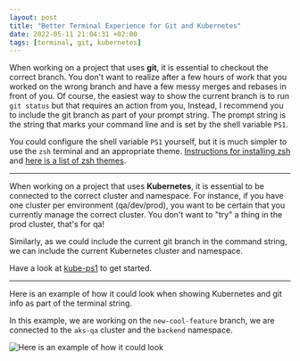 ```yaml
---
layout: post
title: "Better Terminal Experience for Git and Kubernetes"
date: 2022-05-11 21:04:31 +02:00
tags: [terminal, git, kubernetes]
---
```


When working on a project that uses **git**, it is essential to checkout the correct branch. You don't want to realize after a few hours of work that you worked on the wrong branch and have a few messy merges and rebases in front of you. Of course, the easiest way to show the current branch is to run `git status` but that requires an action from you, Instead, I recommend you to include the git branch as part of your prompt string. The prompt string is the string that marks your command line and is set by the shell variable `PS1`. 

You could configure the shell variable `PS1` yourself, but it is much simpler to use the `zsh` terminal and an appropriate theme. [Instructions for installing zsh](https://github.com/ohmyzsh/ohmyzsh/wiki/Installing-ZSH) and [here is a list of zsh themes](https://zshthem.es/all/).

---

When working on a project that uses **Kubernetes**, it is essential to be connected to the correct cluster and namespace. For instance, if you have one cluster per environment (qa/dev/prod), you want to be certain that you currently manage the correct cluster. You don't want to "try" a thing in the prod cluster, that's for qa!

Similarly, as we could include the current git branch in the command string, we can include the current Kubernetes cluster and namespace. 

Have a look at [kube-ps1](https://github.com/jonmosco/kube-ps1) to get started. 

---

Here is an example of how it could look when showing Kubernetes and git info as part of the terminal string.

In this example, we are working on the `new-cool-feature` branch, we are connected to the `aks-qa` cluster and the `backend` namespace.

![Here is an example of how it could look](https://user-images.githubusercontent.com/8545435/167999888-ed3054ec-ef44-4dab-8637-fcd026a316fa.png)
